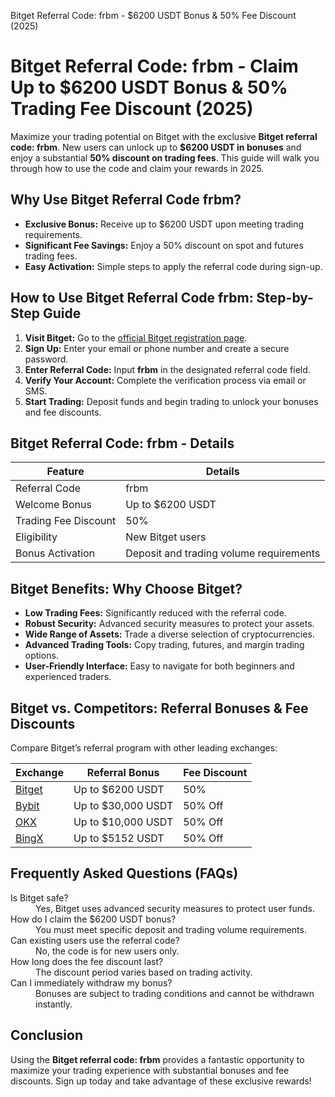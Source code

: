 Bitget Referral Code: frbm - $6200 USDT Bonus & 50% Fee Discount (2025)
<meta name="description" content="Use Bitget referral code frbm for up to $6200 USDT bonus & 50% trading fee discount in 2025. Learn how to claim rewards & maximize your savings on Bitget.">
<meta name="keywords" content="Bitget referral code, Bitget promo code, Bitget bonus, Bitget fee discount, frbm, Bitget sign up bonus, Bitget rewards, cryptocurrency exchange, trading fees, USDT bonus">
</head>
<body>
<h1>Bitget Referral Code: frbm - Claim Up to $6200 USDT Bonus & 50% Trading Fee Discount (2025)</h1>

<p>Maximize your trading potential on Bitget with the exclusive <strong>Bitget referral code: frbm</strong>. New users can unlock up to <strong>$6200 USDT in bonuses</strong> and enjoy a substantial <strong>50% discount on trading fees</strong>. This guide will walk you through how to use the code and claim your rewards in 2025.</p>

<h2>Why Use Bitget Referral Code frbm?</h2>
<ul>
<li><strong>Exclusive Bonus:</strong> Receive up to $6200 USDT upon meeting trading requirements.</li>
<li><strong>Significant Fee Savings:</strong> Enjoy a 50% discount on spot and futures trading fees.</li>
<li><strong>Easy Activation:</strong> Simple steps to apply the referral code during sign-up.</li>
</ul>

<h2>How to Use Bitget Referral Code frbm: Step-by-Step Guide</h2>
<ol>
<li><strong>Visit Bitget:</strong> Go to the <a href="https://partner.bitget.com/bg/78C9LH" target="_blank" rel="noopener noreferrer">official Bitget registration page</a>.</li>
<li><strong>Sign Up:</strong> Enter your email or phone number and create a secure password.</li>
<li><strong>Enter Referral Code:</strong> Input <strong>frbm</strong> in the designated referral code field.</li>
<li><strong>Verify Your Account:</strong> Complete the verification process via email or SMS.</li>
<li><strong>Start Trading:</strong> Deposit funds and begin trading to unlock your bonuses and fee discounts.</li>
</ol>

<h2>Bitget Referral Code: frbm - Details</h2>
<table>
<thead>
<tr>
<th>Feature</th>
<th>Details</th>
</tr>
</thead>
<tbody>
<tr>
<td>Referral Code</td>
<td>frbm</td>
</tr>
<tr>
<td>Welcome Bonus</td>
<td>Up to $6200 USDT</td>
</tr>
<tr>
<td>Trading Fee Discount</td>
<td>50%</td>
</tr>
<tr>
<td>Eligibility</td>
<td>New Bitget users</td>
</tr>
<tr>
<td>Bonus Activation</td>
<td>Deposit and trading volume requirements</td>
</tr>
</tbody>
</table>

<h2>Bitget Benefits: Why Choose Bitget?</h2>
<ul>
<li><strong>Low Trading Fees:</strong> Significantly reduced with the referral code.</li>
<li><strong>Robust Security:</strong> Advanced security measures to protect your assets.</li>
<li><strong>Wide Range of Assets:</strong> Trade a diverse selection of cryptocurrencies.</li>
<li><strong>Advanced Trading Tools:</strong> Copy trading, futures, and margin trading options.</li>
<li><strong>User-Friendly Interface:</strong> Easy to navigate for both beginners and experienced traders.</li>
</ul>

<h2>Bitget vs. Competitors: Referral Bonuses & Fee Discounts</h2>
<p>Compare Bitget’s referral program with other leading exchanges:</p>
<table>
<thead>
<tr>
<th>Exchange</th>
<th>Referral Bonus</th>
<th>Fee Discount</th>
</tr>
</thead>
<tbody>
<tr>
<td><a href="https://partner.bitget.com/bg/78C9LH">Bitget</a></td>
<td>Up to $6200 USDT</td>
<td>50%</td>
</tr>
<tr>
<td><a href="https://partner.bitget.com/bg/78C9LH">Bybit</a></td>
<td>Up to $30,000 USDT</td>
<td>50% Off</td>
</tr>
 <tr>
<td><a href="https://partner.bitget.com/bg/78C9LH">OKX</a></td>
<td>Up to $10,000 USDT</td>
<td>50% Off</td>
</tr>
 <tr>
<td><a href="https://partner.bitget.com/bg/78C9LH">BingX</a></td>
<td>Up to $5152 USDT</td>
<td>50% Off</td>
</tr>
</tbody>
</table>

<h2>Frequently Asked Questions (FAQs)</h2>
<dl>
<dt>Is Bitget safe?</dt>
<dd>Yes, Bitget uses advanced security measures to protect user funds.</dd>
<dt>How do I claim the $6200 USDT bonus?</dt>
<dd>You must meet specific deposit and trading volume requirements.</dd>
<dt>Can existing users use the referral code?</dt>
<dd>No, the code is for new users only.</dd>
<dt>How long does the fee discount last?</dt>
<dd>The discount period varies based on trading activity.</dd>
<dt>Can I immediately withdraw my bonus?</dt>
<dd>Bonuses are subject to trading conditions and cannot be withdrawn instantly.</dd>
</dl>

<h2>Conclusion</h2>
<p>Using the <strong>Bitget referral code: frbm</strong> provides a fantastic opportunity to maximize your trading experience with substantial bonuses and fee discounts. Sign up today and take advantage of these exclusive rewards!</p>

